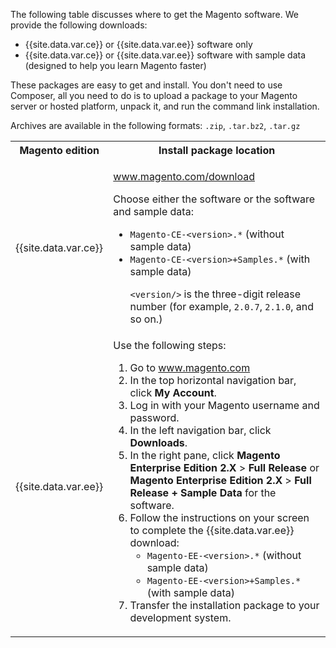 The following table discusses where to get the Magento software. We provide the following downloads:

*  {{site.data.var.ce}} or {{site.data.var.ee}} software only
*  {{site.data.var.ce}} or {{site.data.var.ee}} software with sample data (designed to help you learn Magento faster)

These packages are easy to get and install. You don't need to use Composer, all you need to do is to upload a package to your Magento server or hosted platform, unpack it, and run the command link installation.

Archives are available in the following formats: `.zip`, `.tar.bz2`, `.tar.gz`

<table>
  <col width="30%">
  <col width="70%">
<tbody>
<tr>
  <th>Magento edition</th>
  <th>Install package location</th>
</tr>
<tr>
  <td>{{site.data.var.ce}}</td>
  <td><p><a href="https://magento.com/download">www.magento.com/download</a></p>
    <p>Choose either the software or the software and sample data:</p>
    <ul><li><code>Magento-CE-&lt;version>.*</code> (without sample data)</li>
    <li><code>Magento-CE-&lt;version>+Samples.*</code> (with sample data)</li>
      <p><code>&lt;version/></code> is the three-digit release number (for example, <code>2.0.7</code>, <code>2.1.0</code>, and so on.)</p></ul></td>
</tr>
<tr>
  <td>{{site.data.var.ee}}</td>
  <td>Use the following steps:
  <ol><li>Go to <a href="https://business.adobe.com/products/magento/magento-commerce.html">www.magento.com</a></li>
  <li>In the top horizontal navigation bar, click <strong>My Account</strong>.</li>
  <li>Log in with your Magento username and password.</li>
  <li>In the left navigation bar, click <strong>Downloads</strong>.</li>
  <li>In the right pane, click <strong>Magento Enterprise Edition 2.X</strong> > <strong>Full Release</strong> or <strong>Magento Enterprise Edition 2.X</strong> > <strong>Full Release + Sample Data</strong> for the software.</li>
  <li>Follow the instructions on your screen to complete the {{site.data.var.ee}} download:
    <ul><li><code>Magento-EE-&lt;version>.*</code> (without sample data)</li>
      <li><code>Magento-EE-&lt;version>+Samples.*</code> (with sample data)</li></ul>

  </li>
  <li>Transfer the installation package to your development system.</li></ol></td>
</tr>
</tbody>
</table>
